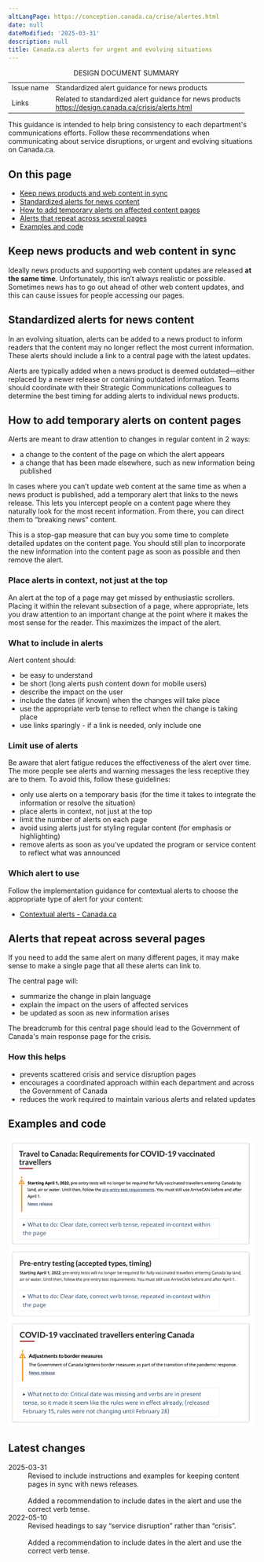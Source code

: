 ```yaml
---
altLangPage: https://conception.canada.ca/crise/alertes.html
date: null
dateModified: '2025-03-31'
description: null
title: Canada.ca alerts for urgent and evolving situations
---
```


<table class="provisional gc-table table table-bordered" id="dsSummary">
	<caption>DESIGN DOCUMENT SUMMARY</caption>
	<!-- <thead>
		<tr>
			<th></th>
			<th></th>
		</tr>
	</thead> -->
	<tbody>
		<tr>
			<td data-label="Issues">Issue name</td>
			<td data-label="Products">Standardized alert guidance for news products</td>
		</tr>
		<tr>
			<td data-label="Issues">Links</td>
			<td data-label="Products">Related to standardized alert guidance for news products<br/>
            <a href="https://design.canada.ca/crisis/alerts.html">https://design.canada.ca/crisis/alerts.html</a></td>
		</tr>
	</tbody>
</table>

This guidance is intended to help bring consistency to each department's communications efforts. Follow these recommendations when communicating about service disruptions, or urgent and evolving situations on Canada.ca.

<h2>On this page</h2>

* [Keep news products and web content in sync](#keep-news-products-and-web-content-in-sync)  
* [Standardized alerts for news content](#standardized-alerts-for-news-content)   
* [How to add temporary alerts on affected content pages](#alerts)  
* [Alerts that repeat across several pages](#alerts-that-repeat-across-several-pages)  
* [Examples and code](#examples)

<h2 id="#keep-news-products-and-web-content-in-sync">Keep news products and web content in sync</h2>

Ideally news products and supporting web content updates are released **at the same time**. Unfortunately, this isn’t always realistic or possible. Sometimes news has to go out ahead of other web content updates, and this can cause issues for people accessing our pages.

<h2 id="#standardized-alerts-for-news-content">Standardized alerts for news content</h2>

In an evolving situation, alerts can be added to a news product to inform readers that the content may no longer reflect the most current information. These alerts should include a link to a central page with the latest updates.

Alerts are typically added when a news product is deemed outdated—either replaced by a newer release or containing outdated information. Teams should coordinate with their Strategic Communications colleagues to determine the best timing for adding alerts to individual news products.

<h2>How to add temporary alerts on content pages</h2>

Alerts are meant to draw attention to changes in regular content in 2 ways:

* a change to the content of the page on which the alert appears  
* a change that has been made elsewhere, such as new information being published

In cases where you can’t update web content at the same time as when a news product is published, add a temporary alert that links to the news release. This lets you intercept people on a content page where they naturally look for the most recent information. From there, you can direct them to “breaking news” content. 

This is a stop-gap measure that can buy you some time to complete detailed updates on the content page. You should still plan to incorporate the new information into the content page as soon as possible and then remove the alert.

### Place alerts in context, not just at the top

An alert at the top of a page may get missed by enthusiastic scrollers. Placing it within the relevant subsection of a page, where appropriate, lets you draw attention to an important change at the point where it makes the most sense for the reader. This maximizes the impact of the alert.

### What to include in alerts

Alert content should:

* be easy to understand  
* be short (long alerts push content down for mobile users)  
* describe the impact on the user  
* include the dates (if known) when the changes will take place  
* use the appropriate verb tense to reflect when the change is taking place  
* use links sparingly \- if a link is needed, only include one

### Limit use of alerts

Be aware that alert fatigue reduces the effectiveness of the alert over time. The more people see alerts and warning messages the less receptive they are to them. To avoid this, follow these guidelines:

* only use alerts on a temporary basis (for the time it takes to integrate the information or resolve the situation)  
* place alerts in context, not just at the top
* limit the number of alerts on each page  
* avoid using alerts just for styling regular content (for emphasis or highlighting)  
* remove alerts as soon as you’ve updated the program or service content to reflect what was announced

### Which alert to use

Follow the implementation guidance for contextual alerts to choose the appropriate type of alert for your content: 

* [Contextual alerts \- Canada.ca](https://design.canada.ca/common-design-patterns/contextual-alerts.html#how)

<h2 id="#alerts-that-repeat-across-several-pages">Alerts that repeat across several pages</h2>

If you need to add the same alert on many different pages, it may make sense to make a single page that all these alerts can link to.

The central page will:

* summarize the change in plain language  
* explain the impact on the users of affected services  
* be updated as soon as new information arises

The breadcrumb for this central page should lead to the Government of Canada's main response page for the crisis.

### How this helps

* prevents scattered crisis and service disruption pages  
* encourages a coordinated approach within each department and across the Government of Canada  
* reduces the work required to maintain various alerts and related updates

<h2>Examples and code</h2>

<img class="img-responsive" src="../images/travel-to-canada-covid-19.png" alt="">

 <h2 id="latest">
  Latest changes
 </h2>
 <section>
  <dl class="dl-horizontal">
   <dt>
    <time class="link-muted" datetime="2025-03-31">
     2025-03-31
    </time>
   </dt>
   <dd>
    Revised to include instructions and examples for keeping content pages in sync with news releases.
    <br/>
    <br/>
    Added a recommendation to include dates in the alert and use the correct verb tense.
   </dd>
   <dt>
    <time class="link-muted" datetime="2022-05-10">
     2022-05-10
    </time>
   </dt>
   <dd>
    Revised headings to say “service disruption” rather than “crisis”.
    <br/>
    <br/>
    Added a recommendation to include dates in the alert and use the correct verb tense.
   </dd>
  </dl>
 </section>
